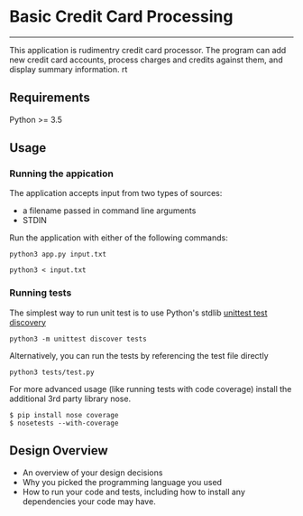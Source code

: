 # Basic Credit Card Processing
-----

This application is rudimentry credit card processor.
The program can add new credit card accounts, process charges and credits
against them, and display summary information.
rt

## Requirements

Python >= 3.5

## Usage

### Running the appication


The application accepts input from two types of sources:

 - a filename passed in command line arguments
 - STDIN

Run the application with either of the following commands:


```
python3 app.py input.txt 
```

```
python3 < input.txt
```

### Running tests


The simplest way to run unit test is to use Python's stdlib
[unittest test discovery](https://docs.python.org/3/library/unittest.html#test-discovery)

```
python3 -m unittest discover tests
```

Alternatively, you can run the tests by referencing the test file directly

```
python3 tests/test.py 
```

For more advanced usage (like running tests with code coverage)
install the additional 3rd party library nose.

```
$ pip install nose coverage
$ nosetests --with-coverage
```

## Design Overview

- An overview of your design decisions
- Why you picked the programming language you used
- How to run your code and tests, including how to install any dependencies
your code may have.


